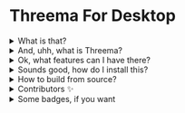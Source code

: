 # Threema For Desktop  

<details>
<summary>What is that?</summary>
Threema For Desktop is a non-official client for Threema. This software contains some additional functions (described below)
</details>
<details>
<summary>And, uhh, what is Threema?</summary>
Threema is a swiss-made 🇨🇭 communication app like WhatsApp, with end-to-end encryption 🔐. Source code of Threema is also avaliable <a href="https://github.com/threema-ch" target="_BLANK">here</a>.
</details>
<details>
<summary>Ok, what features can I have there?</summary>
<ul>
<li>Push Notifications</li>
<li>Discord RPC</li>
<li>Redirect to main browser for externals links</li>
<li>Cross-platform (Windows / macOS / Linux)</li>
</ul>
</details>
<details>
<summary>Sounds good, how do I install this?</summary>
<a href="https://github.com/geekcornergh/threema-for-desktop/releases/latest"><img src="https://img.shields.io/github/v/release/geekcornergh/threema-for-desktop?style=for-the-badge"></img></a>  

Head over <a href="https://github.com/GeekCornerGH/threema-for-desktop/releases/latest">latest releases page</a>, then refer to the table below:  

| Windows (x86 + x64) | macOS (Intel) | macOS (arm) | Linux (any) |
| --------------- | --------------- | --------------- | --------------- |
| Threema-For-Desktop-setup-VERSION.exe | Threema-For-Desktop-mac-VERSION.dmg | Threema-For-Desktop-mac-arm64-VERSION.dmg | Threema-For-Desktop-linux-VERSION. AppImage |

Now, choose your OS:
<ul>
  <details>    
  <summary>Windows</summary>
  Download the exe file, then run it. Select run anyways on SmartScreen step. You are done!
  </details>
  <details>    
  <summary>macOS</summary>
  Download the right dmg file, acording to the table above, then open file. Drop the <code>Threema For Desktop.app</code> file into Applications folder. Allow that file to be runned (code-signing is so expansive...) in Settings > Security > General > Run then you are done.
  </details>
  <details>
  <summary>Linux</summary>
  Install AppImage Launcher from <a href="https://github.com/TheAssassin/AppImageLauncher/releases/latest">here</a>. Then download AppImage file from releases page. Finally, double tap the file. It's done.
 </details>
 </details>
</ul>
<details>
<summary>How to build from source?</summary>
First, download Node. JS from <a href="https://nodejs.org">here</a>. You will need at least v14 version. Then, clone the repository via <a href="https://git-scm.com/">Git</a>. Type <code>npm install -g yarn</code>, go to the downloaded repository and run the following commands:
<code>yarn install</code> then:  

| Windows Build | macOS Build | Linux Build | Current platform Build |
| --------------- | --------------- | --------------- | --------------- |
| <code>yarn build:windows</code> | <code>yarn build:mac</code> | <code>yarn build:linux</code> | <code>yarn build</code>

You can start at any time the project using <code>yarn start</code>
</details>
<details>
  <summary>Contributors ✨</summary>
  <!-- ALL-CONTRIBUTORS-BADGE: START - Do not remove or modify this section -->
<a href="#"><img src="https://img.shields.io/badge/all_contributors-3-orange.svg?style=for-the-badge"></img></a>
<!-- ALL-CONTRIBUTORS-BADGE: END --> 

Thanks goes to these wonderful people ([emoji key](https://allcontributors.org/docs/en/emoji-key)):

<!-- ALL-CONTRIBUTORS-LIST: START - Do not remove or modify this section -->
<!-- prettier-ignore-start -->
<!-- markdownlint-disable -->
<table>
  <tr>
  </tr>
</table>

<!-- markdownlint-enable -->
<!-- prettier-ignore-end -->
<!-- ALL-CONTRIBUTORS-LIST: END -->

This project follows the [all-contributors](https://github.com/all-contributors/all-contributors) specification. Contributions of any kind welcome!

</details>

<details>
<summary>Some badges, if you want</summary>
<a href="https://travis-ci.com/github/GeekCornerGH/threema-for-desktop"><img src="https://img.shields.io/travis/com/geekcornergh/threema-for-desktop?style=for-the-badge"></img></a>
<a href="https://david-dm.org/geekcornergh/threema-for-desktop"><img src="https://img.shields.io/david/geekcornergh/threema-for-desktop?style=for-the-badge"></img></a>
<a href="https://github.com/geekcornergh/threema-for-desktop"><img src="https://img.shields.io/github/languages/code-size/geekcornergh/threema-for-desktop?style=for-the-badge"></img></a>
<a href="https://github.com/geekcornergh/threema-for-desktop"><img src="https://img.shields.io/github/repo-size/geekcornergh/threema-for-desktop?style=for-the-badge"></img></a>
<a href="https://github.com/geekcornergh/threema-for-desktop"><img src="https://img.shields.io/tokei/lines/github/geekcornergh/threema-for-desktop?style=for-the-badge"></img></a>
<a href="https://www.codefactor.io/repository/github/geekcornergh/threema-for-desktop"><img src="https://img.shields.io/codefactor/grade/github/geekcornergh/threema-for-desktop?style=for-the-badge"></img>
<a href="https://github.com/geekcornergh/threema-for-desktop/releases"><img src="https://img.shields.io/github/downloads/geekcornergh/threema-for-desktop/total?style=for-the-badge"></img></a>
<a href="https://github.com/geekcornergh/threema-for-desktop/pulls"><img src="https://img.shields.io/github/issues-pr/geekcornergh/threema-for-desktop?style=for-the-badge"></img></a>
<a href="https://github.com/geekcornergh/threema-for-desktop/issues"><img src="https://img.shields.io/github/issues/geekcornergh/threema-for-desktop?style=for-the-badge"></img></a>
<a href="https://github.com/geekcornergh/threema-for-desktop/releases/latest"><img src="https://img.shields.io/github/v/release/geekcornergh/threema-for-desktop?style=for-the-badge"></img></a>
<a href="https://cutt.ly/1nezoij"><img src="https://img.shields.io/badge/MADE%20IN-SWITZERLAND%F0%9F%87%A8%F0%9F%87%AD-critical?style=for-the-badge"></img></a>
<!-- ALL-CONTRIBUTORS-BADGE:START - Do not remove or modify this section -->
[![All Contributors](https://img.shields.io/badge/all_contributors-2-orange.svg?style=for-the-badge)](#contributors)
<!-- ALL-CONTRIBUTORS-BADGE:END --> 
